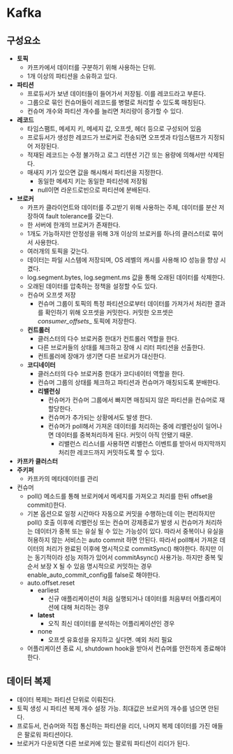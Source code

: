 # Kafka

## 구성요소
- **토픽**
  - 카프카에서 데이터를 구분하기 위해 사용하는 단위.
  - 1개 이상의 파티션을 소유하고 있다.
- **파티션**
  - 프로듀서가 보낸 데이터들이 들어가서 저장됨. 이를 레코드라고 부른다.
  - 그룹으로 묶인 컨슈머들이 레코드를 병렬로 처리할 수 있도록 매칭된다.
  - 컨슈머 개수와 파티션 개수를 늘리면 처리량이 증가할 수 있다.
- **레코드**
  - 타임스팸트, 메세지 키, 메세지 값, 오프셋, 헤더 등으로 구성되어 있음
  - 프로듀서가 생성한 레코드가 브로커로 전송되면 오프셋과 타임스탬프가 지정되어 저장된다.
  - 적재된 레코드는 수정 불가하고 로그 리텐션 기간 또는 용량에 의해서만 삭제된다.
  - 매새지 키가 있으면 값을 해시해서 파티션을 지정한다.
    - 동일한 메세지 키는 동일한 파티션에 저장됨
    - null이면 라운드로빈으로 파티션에 분배된다.
- **브로커**
  - 카프카 클라이언트와 데이터를 주고받기 위해 사용하는 주체, 데이터를 분산 저장하여 fault tolerance를 갖는다. 
  - 한 서버에 한개의 브로커가 존재한다.
  - 1개도 가능하지만 안정성을 위해 3개 이상의 브로커를 하나의 클러스터로 묶어서 사용한다.
  - 여러개의 토픽을 갖는다.
  - 데이터는 파일 시스템에 저장되며, OS 레벨의 캐시를 사용해 IO 성능을 향상 시켰다.
  - log.segment.bytes, log.segment.ms 값을 통해 오래된 데이터를 삭제한다.
  - 오래된 데이터를 압축하는 정책을 설정할 수도 있다.
  - 컨슈머 오프셋 저장
    - 컨슈머 그룹이 토픽의 특정 파티션으로부터 데이터를 가져가서 처리한 결과를 확인하기 위해 오프셋을 커밋한다. 커밋한 오프셋은 
    _consumer_offsets__ 토픽에 저장한다.
  - **컨트롤러**
    - 클러스터의 다수 브로커중 한대가 컨트롤러 역할을 한다.
    - 다른 브로커들의 상태를 체크하고 장애 시 리터 파티션을 선출한다.
    - 컨트롤러에 장애가 생기면 다른 브로커가 대신한다.
  - **코디네이터**
    - 클러스터의 다수 브로커중 한대가 코디네이터 역할을 한다.
    - 컨슈머 그룹의 상태를 체크하고 파티션과 컨슈머가 매칭되도록 분배한다.
    - **리밸런싱**
      - 컨슈머가 컨슈머 그룹에서 빠지면 매칭되지 않은 파티션을 컨슈머로 재할당한다.
      - 컨슈머가 추가되는 상황에서도 발생 한다.
      - 컨슈머가 poll해서 가져온 데이터를 처리하는 중에 리밸런싱이 일어나면 데이터를 중복처리하게 된다. 커밋이 아직 안됐기 때문.
        - 리밸런스 리스너를 사용하면 리밸런스 이벤트를 받아서 마지막까지 처리한 레코드까지 커밋하도록 할 수 있다.
- **카프카 클러스터**
- **주키퍼**
  - 카프카의 메타데이터를 관리
- 컨슈머
  - poll() 메소드를 통해 브로커에서 메세지를 가져오고 처리를 한뒤 offset을 commit()한다.
  - 기본 옵션으로 일정 시간마다 자동으로 커밋을 수행하는데 이는 편리하지만 poll() 호출 이후에 리밸런싱
  또는 컨슈머 강제종료가 발생 시 컨슈머가 처리하는 데이터가 중복 또는 유실 될 수 있는 가능성이 있다. 따라서
  중복이나 유실을 허용하지 않는 서비스는 auto commit 하면 안된다.
  따라서 poll해서 가져온 데이터의 처리가 완료된 이후에 명시적으로 commitSync() 해야한다. 
  하지만 이는 동기적이라 성능 저하가 있어서 commitAsync() 사용가능. 하지만 중복 및 순서 보장 X 될 수 있음
  명시적으로 커밋하는 경우 enable_auto_commit_config를 false로 해야한다.
  - auto.offset.reset
    - earliest
      - 신규 애플리케이션이 처음 실행되거나 데이터를 처음부터 어픓리케이션에 대해 처리하는 경우
    - **latest**
      - 오직 최신 데이터를 분석하는 어플리케이션인 경우
    - none
      - 오프셋 유효성을 유지하고 싶다면. 예외 처리 필요
  - 어플리케이션 종료 시, shutdown hook을 받아서 컨슈머를 안전하게 종료해야한다.
  
## 데이터 복제
- 데이터 복제는 파티션 단위로 이뤄진다.
- 토픽 생성 시 파티션 복제 개수 설정 가능. 최대값은 브로커의 개수를 넘으면 안된다.
- 프로듀서, 컨슈머와 직접 통신하는 파티션을 리더, 나머지 복제 데이터를 가진 애들은 팔로워 파티션이다.
- 브로커가 다운되면 다른 브로커에 있는 팔로워 파티션이 리더가 된다.